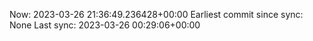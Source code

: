 Now: 2023-03-26 21:36:49.236428+00:00 Earliest commit since sync: None Last sync: 2023-03-26 00:29:06+00:00
